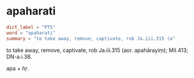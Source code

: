 # apaharati

``` toml
dict_label = "PTS"
word = "apaharati"
summary = "to take away, remove, captivate, rob Ja.iii.315 (a"
```

to take away, remove, captivate, rob Ja.iii.315 (aor. apahārayiṃ); Mil.413; DN\-a.i.38.

apa \+ *hṛ*.

